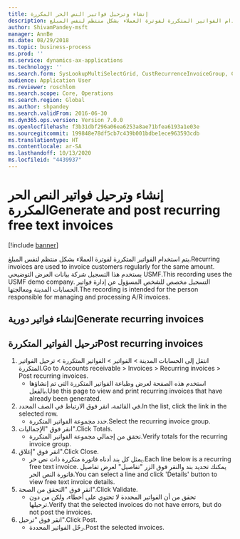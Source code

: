 ```yaml
---
title: إنشاء وترحيل فواتير النص الحر المكررة
description: يتم استخدام الفواتير المتكررة لفوترة العملاء بشكل منتظم لنفس المبلغ.
author: ShivamPandey-msft
manager: AnnBe
ms.date: 08/29/2018
ms.topic: business-process
ms.prod: ''
ms.service: dynamics-ax-applications
ms.technology: ''
ms.search.form: SysLookupMultiSelectGrid, CustRecurrenceInvoiceGroup, CustFreeInvoice, CustRecurrenceInvoiceTotals
audience: Application User
ms.reviewer: roschlom
ms.search.scope: Core, Operations
ms.search.region: Global
ms.author: shpandey
ms.search.validFrom: 2016-06-30
ms.dyn365.ops.version: Version 7.0.0
ms.openlocfilehash: f3b31dbf296a06ea6253a8ae71bfea6193a1e03e
ms.sourcegitcommit: 199848e78df5cb7c439b001bdbe1ece963593cdb
ms.translationtype: HT
ms.contentlocale: ar-SA
ms.lasthandoff: 10/13/2020
ms.locfileid: "4439937"
---
```

# <a name="generate-and-post-recurring-free-text-invoices"></a><span data-ttu-id="d43af-103">إنشاء وترحيل فواتير النص الحر المكررة</span><span class="sxs-lookup"><span data-stu-id="d43af-103">Generate and post recurring free text invoices</span></span>

[!include [banner](../../includes/banner.md)]

<span data-ttu-id="d43af-104">يتم استخدام الفواتير المتكررة لفوترة العملاء بشكل منتظم لنفس المبلغ.</span><span class="sxs-lookup"><span data-stu-id="d43af-104">Recurring invoices are used to invoice customers regularly for the same amount.</span></span> <span data-ttu-id="d43af-105">يستخدم هذا التسجيل شركة بيانات العرض التوضيحي USMF.</span><span class="sxs-lookup"><span data-stu-id="d43af-105">This recording uses the USMF demo company.</span></span> <span data-ttu-id="d43af-106">التسجيل مخصص للشخص المسؤول عن إدارة فواتير الحسابات المدينة ومعالجتها.</span><span class="sxs-lookup"><span data-stu-id="d43af-106">The recording is intended for the person responsible for managing and processing A/R invoices.</span></span>


## <a name="generate-recurring-invoices"></a><span data-ttu-id="d43af-107">إنشاء فواتير دورية</span><span class="sxs-lookup"><span data-stu-id="d43af-107">Generate recurring invoices</span></span>

## <a name="post-recurring-invoices"></a><span data-ttu-id="d43af-108">ترحيل الفواتير المتكررة</span><span class="sxs-lookup"><span data-stu-id="d43af-108">Post recurring invoices</span></span>
1. <span data-ttu-id="d43af-109">انتقل إلى الحسابات المدينة > الفواتير > الفواتير المتكررة‬ > ترحيل الفواتير المتكررة‬‬‬.</span><span class="sxs-lookup"><span data-stu-id="d43af-109">Go to Accounts receivable > Invoices > Recurring invoices > Post recurring invoices.</span></span>
    * <span data-ttu-id="d43af-110">استخدم هذه الصفحة لعرض وطباعة الفواتير المتكررة التي تم إنشاؤها بالفعل.</span><span class="sxs-lookup"><span data-stu-id="d43af-110">Use this page to view and print recurring invoices that have already been generated.</span></span>  
2. <span data-ttu-id="d43af-111">في القائمة، انقر فوق الارتباط في الصف المحدد.</span><span class="sxs-lookup"><span data-stu-id="d43af-111">In the list, click the link in the selected row.</span></span>
    * <span data-ttu-id="d43af-112">حدد مجموعة الفواتير المتكررة.</span><span class="sxs-lookup"><span data-stu-id="d43af-112">Select the recurring invoice group.</span></span>  
3. <span data-ttu-id="d43af-113">انقر فوق "الإجماليات".</span><span class="sxs-lookup"><span data-stu-id="d43af-113">Click Totals.</span></span>
    * <span data-ttu-id="d43af-114">تحقق من إجمالي مجموعة الفواتير المتكررة.</span><span class="sxs-lookup"><span data-stu-id="d43af-114">Verify totals for the recurring invoice group.</span></span>  
4. <span data-ttu-id="d43af-115">انقر فوق "إغلاق".</span><span class="sxs-lookup"><span data-stu-id="d43af-115">Click Close.</span></span>
    * <span data-ttu-id="d43af-116">يمثل كل بند أدناه فاتورة متكررة ذات نص حر.</span><span class="sxs-lookup"><span data-stu-id="d43af-116">Each line below is a recurring free text invoice.</span></span> <span data-ttu-id="d43af-117">يمكنك تحديد بند والنقر فوق الزر "تفاصيل" لعرض تفاصيل فاتورة النص الحر.</span><span class="sxs-lookup"><span data-stu-id="d43af-117">You can select a line and click 'Details' button to view free text invoice details.</span></span>  
5. <span data-ttu-id="d43af-118">انقر فوق "التحقق من الصحة‬".</span><span class="sxs-lookup"><span data-stu-id="d43af-118">Click Validate.</span></span>
    * <span data-ttu-id="d43af-119">تحقق من أن الفواتير المحددة لا تحتوي على أخطاء، ولكن من دون ترحيلها.</span><span class="sxs-lookup"><span data-stu-id="d43af-119">Verify that the selected invoices do not have errors, but do not post the invoices.</span></span>  
6. <span data-ttu-id="d43af-120">انقر فوق "ترحيل".</span><span class="sxs-lookup"><span data-stu-id="d43af-120">Click Post.</span></span>
    * <span data-ttu-id="d43af-121">رحّل الفواتير المحددة.</span><span class="sxs-lookup"><span data-stu-id="d43af-121">Post the selected invoices.</span></span>  

